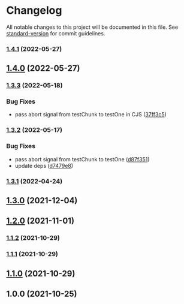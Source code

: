 # Changelog

All notable changes to this project will be documented in this file. See [standard-version](https://github.com/conventional-changelog/standard-version) for commit guidelines.

### [1.4.1](https://github.com/JerryCauser/tcp-exists/compare/v1.3.3...v1.4.1) (2022-05-27)

## [1.4.0](https://github.com/JerryCauser/tcp-exists/compare/v1.3.3...v1.4.0) (2022-05-27)

### [1.3.3](https://github.com/JerryCauser/tcp-exists/compare/v1.3.2...v1.3.3) (2022-05-18)


### Bug Fixes

* pass abort signal from testChunk to testOne in CJS ([37ff3c5](https://github.com/JerryCauser/tcp-exists/commit/37ff3c5833a9aa9db7fde864b0707b533cbfc9a4))

### [1.3.2](https://github.com/JerryCauser/tcp-exists/compare/v1.3.1...v1.3.2) (2022-05-17)


### Bug Fixes

* pass abort signal from testChunk to testOne ([d87f351](https://github.com/JerryCauser/tcp-exists/commit/d87f35175cba2613d30f68da2cfa0b5f38660dd1))
* update deps ([d7479e8](https://github.com/JerryCauser/tcp-exists/commit/d7479e803c4d7d69ee32cc4ea086a244a1ce319e))

### [1.3.1](https://github.com/JerryCauser/tcp-exists/compare/v1.3.0...v1.3.1) (2022-04-24)

## [1.3.0](https://github.com/JerryCauser/tcp-exists/compare/v1.2.0...v1.3.0) (2021-12-04)

## [1.2.0](https://github.com/JerryCauser/tcp-exists/compare/v1.1.2...v1.2.0) (2021-11-01)

### [1.1.2](https://github.com/JerryCauser/tcp-exists/compare/v1.1.1...v1.1.2) (2021-10-29)

### [1.1.1](https://github.com/JerryCauser/tcp-exists/compare/v1.1.0...v1.1.1) (2021-10-29)

## [1.1.0](https://github.com/JerryCauser/tcp-exists/compare/v1.0.0...v1.1.0) (2021-10-29)

## 1.0.0 (2021-10-25)
